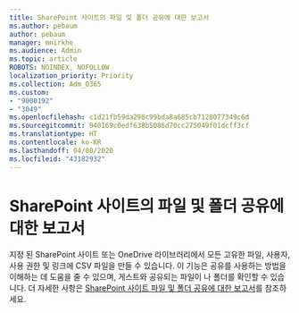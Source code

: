 ```yaml
---
title: SharePoint 사이트의 파일 및 폴더 공유에 대한 보고서
ms.author: pebaum
author: pebaum
manager: mnirkhe
ms.audience: Admin
ms.topic: article
ROBOTS: NOINDEX, NOFOLLOW
localization_priority: Priority
ms.collection: Adm_O365
ms.custom:
- "9000192"
- "3049"
ms.openlocfilehash: c1d21fb59da298c99bda8a685cb7128077349c6d
ms.sourcegitcommit: 940169c0edf638b5086d70cc275049f01dcff3cf
ms.translationtype: HT
ms.contentlocale: ko-KR
ms.lasthandoff: 04/08/2020
ms.locfileid: "43182932"
---
```

# <a name="report-on-file-and-folder-sharing-in-a-sharepoint-site"></a>SharePoint 사이트의 파일 및 폴더 공유에 대한 보고서

지정 된 SharePoint 사이트 또는 OneDrive 라이브러리에서 모든 고유한 파일, 사용자, 사용 권한 및 링크에 CSV 파일을 만들 수 있습니다. 이 기능은 공유를 사용하는 방법을 이해하는 데 도움을 줄 수 있으며, 게스트와 공유되는 파일이 나 폴더를 확인할 수 있습니다. 더 자세한 사항은 [SharePoint 사이트 파일 및 폴더 공유에 대한 보고서](https://docs.microsoft.com/sharepoint/sharing-reports)를 참조하세요.
